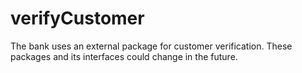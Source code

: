 # verifyCustomer
The bank uses an external package for customer verification. These packages and its interfaces could change in the future.

